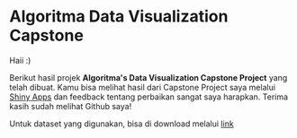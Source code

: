 # Algoritma Data Visualization Capstone
Haii :)

Berikut hasil projek **Algoritma's Data Visualization Capstone Project** yang telah dibuat. Kamu bisa melihat hasil dari Capstone Project saya melalui [Shiny Apps](https://ahmaddfauzi.shinyapps.io/Disney_Analysis/) dan feedback tentang perbaikan sangat saya harapkan. Terima kasih sudah melihat Github saya!

Untuk dataset yang digunakan, bisa di download melalui [link](https://www.kaggle.com/datasets/shivamb/disney-movies-and-tv-shows?resource=download)
